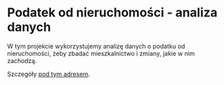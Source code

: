 # Podatek od nieruchomości - analiza danych

W tym projekcie wykorzystujemy analizę danych o podatku od nieruchomości,
żeby zbadać mieszkalnictwo i zmiany, jakie w nim zachodzą.

Szczegóły [pod tym adresem](https://bm371613.github.io/podatek_od_nieruchomosci/).
